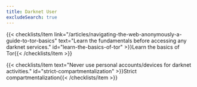 ```yaml
---
title: Darknet User
excludeSearch: true
---
```

{{< checklists/item link="/articles/navigating-the-web-anonymously-a-guide-to-tor-basics" text="Learn the fundamentals before accessing any darknet services." id="learn-the-basics-of-tor" >}}Learn the basics of Tor{{< /checklists/item >}}

{{< checklists/item text="Never use personal accounts/devices for darknet activities." id="strict-compartmentalization" >}}Strict compartmentalization{{< /checklists/item >}}